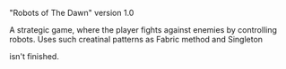 "Robots of The Dawn"
version 1.0

A strategic game, where the player fights against enemies by controlling robots.
Uses such creatinal patterns as Fabric method and Singleton

isn't finished.
